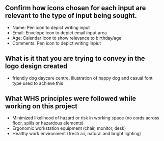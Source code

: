 ## Confirm how icons chosen for each input are relevant to the type of input being sought.
- Name: Pen icon to depict writing input
- Email: Envelope icon to depict email input area
- Age: Calendar Icon to show relevance to birthday/age
- Comments: Pen icon to depict writing inpiut

## What is it that you are trying to convey in the logo design created

- friendly dog daycare centre, illustration of happy dog and casual font type used to achieve this

## What WHS principles were followed while working on this project

- Minimized likelihood of hazard or risk in working space (no cords across floor, spills or hazardous elements)
- Ergonomic workstation equipment (chair, monitor, desk)
- Healthy work environment (fresh air, natural and bright lighting)
